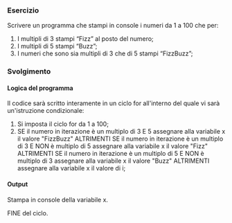  ### Esercizio
 Scrivere un programma che stampi in console i numeri da 1 a 100 che per: 
 1. I multipli di 3 stampi “Fizz” al posto del numero;
 2. I multipli di 5 stampi “Buzz”;
 3. I numeri che sono sia multipli di 3 che di 5 stampi “FizzBuzz”;

 ### Svolgimento

 #### Logica del programma
 Il codice sarà scritto interamente in un ciclo for all'interno del quale vi sarà un'istruzione condizionale:
 1. Si imposta il ciclo for da 1 a 100;
 1. SE il numero in iterazione è un multiplo di 3 E 5
 assegnare alla variabile x il valore "FizzBuzz"
 ALTRIMENTI SE il numero in iterazione è un multiplo di 3 E NON è multiplo di 5
 assegnare alla variabile x il valore "Fizz"
 ALTRIMENTI SE il numero in iterazione è un multiplo di 5 E NON è multiplo di 3
 assegnare alla variabile x il valore "Buzz"
 ALTRIMENTI
 assegnare alla variabile x il valore di i;

 #### Output
 Stampa in console della variabile x.

 FINE del ciclo.
